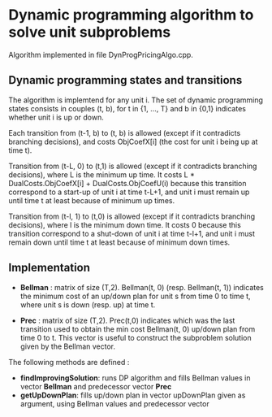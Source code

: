 # Dynamic programming algorithm to solve unit subproblems

Algorithm implemented in file DynProgPricingAlgo.cpp.


## Dynamic programming states and transitions
The algorithm is implemtend for any unit i.
The set of dynamic programming states consists in couples (t, b), for t in {1, ..., T} and b in {0,1} indicates whether unit i is up or down.

Each transition from (t-1, b) to (t, b) is allowed (except if it contradicts branching decisions), and costs ObjCoefX[i] (the cost for unit i being up at time t).

Transition from (t-L, 0) to (t,1) is allowed (except if it contradicts branching decisions), where L is the minimum up time.
It costs L * DualCosts.ObjCoefX[i]  + DualCosts.ObjCoefU(i) because this transition correspond to a start-up of unit i at time t-L+1, and unit i must remain up until time t at least because of minimum up times.

Transition from (t-l, 1) to (t,0) is allowed (except if it contradicts branching decisions), where l is the minimum down time.
It costs 0 because this transition correspond to a shut-down of unit i at time t-l+1, and unit i must remain down until time t at least because of minimum down times.



## Implementation

* **Bellman** : matrix of size (T,2). Bellman(t, 0) (resp. Bellman(t, 1)) indicates the minimum cost of an up/down plan for unit s from time 0 to time t, where unit s is down  (resp. up) at time t.

* **Prec** : matrix of size (T,2). Prec(t,0) indicates which was the last transition used to obtain the min cost Bellman(t, 0) up/down plan from time 0 to t. This vector is useful to construct the subproblem solution given by the Bellman vector.

The following methods are defined :

  * **findImprovingSolution**: runs DP algorithm and fills Bellman values in vector **Bellman** and predecessor vector **Prec**
  * **getUpDownPlan**: fills up/down plan in vector upDownPlan given as argument, using Bellman values and predecessor vector
